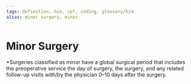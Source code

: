 ```yaml
---
tags: definition, him, cpt, coding, glossary/him
alias: minor surgery, minor
---
```

# Minor Surgery
*Surgeries classified as minor have a global surgical period that includes the preoperative service the day of surgery, the surgery, and any related follow-up visits with/by the physician 0–10 days after the surgery.

